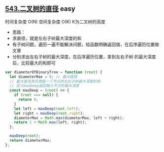 ## [543.二叉树的直径](https://leetcode.cn/problems/diameter-of-binary-tree/) <Badge type="success">easy</Badge>

时间复杂度 O(N)
空间复杂度 O(K) K为二叉树的高度

- 思路：
- 求直径，就是左右子树最大深度的和
- 有子树问题，遍历一遍不能解决问题，给函数明确返回值，在后序遍历位置做文章
- 分别求出左右子树的最大深度，在后序遍历位置，拿到左右子树 的最大深度后，比较最大的和即可

```js
var diameterOfBinaryTree = function (root) {
  let diameterMax = 0; // 最大直径
  // 最大直径其实就是一个节点的左右子树最大深度的和
  // 定义maxDeep返回输入节点的最大深度
  const maxDeep = (root) => {
    if (root === null) {
      return 0;
    }
    let left = maxDeep(root.left);
    let right = maxDeep(root.right);
    diameterMax = Math.max(diameterMax, left + right);
    return 1 + Math.max(left, right);
  };

  maxDeep(root);
  return diameterMax;
};
```

